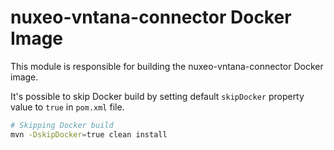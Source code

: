 # nuxeo-vntana-connector Docker Image

This module is responsible for building the nuxeo-vntana-connector Docker image.


It's possible to skip Docker build by setting default `skipDocker` property value to `true` in `pom.xml` file.

```bash
# Skipping Docker build
mvn -DskipDocker=true clean install
```
